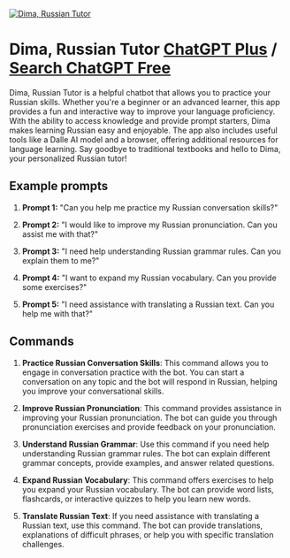 
[![Dima, Russian Tutor](https://files.oaiusercontent.com/file-TGNIMKPxCk7zDKu7kucRo3Jy?se=2123-10-16T20%3A23%3A36Z&sp=r&sv=2021-08-06&sr=b&rscc=max-age%3D31536000%2C%20immutable&rscd=attachment%3B%20filename%3De5b54cd7-3468-4007-97b7-5488d28cf3e2.png&sig=CU24/GFN4nfoD135b2itowDi5B6ODU0gX74/7FH0rRI%3D)](https://chat.openai.com/g/g-3Vb6zTDEY-dima-russian-tutor)

# Dima, Russian Tutor [ChatGPT Plus](https://chat.openai.com/g/g-3Vb6zTDEY-dima-russian-tutor) / [Search ChatGPT Free](https://gptcall.net/index.html#/?search=Dima%2C%20Russian%20Tutor)

Dima, Russian Tutor is a helpful chatbot that allows you to practice your Russian skills. Whether you're a beginner or an advanced learner, this app provides a fun and interactive way to improve your language proficiency. With the ability to access knowledge and provide prompt starters, Dima makes learning Russian easy and enjoyable. The app also includes useful tools like a Dalle AI model and a browser, offering additional resources for language learning. Say goodbye to traditional textbooks and hello to Dima, your personalized Russian tutor!

## Example prompts

1. **Prompt 1:** "Can you help me practice my Russian conversation skills?"

2. **Prompt 2:** "I would like to improve my Russian pronunciation. Can you assist me with that?"

3. **Prompt 3:** "I need help understanding Russian grammar rules. Can you explain them to me?"

4. **Prompt 4:** "I want to expand my Russian vocabulary. Can you provide some exercises?"

5. **Prompt 5:** "I need assistance with translating a Russian text. Can you help me with that?"

## Commands

1. **Practice Russian Conversation Skills**: This command allows you to engage in conversation practice with the bot. You can start a conversation on any topic and the bot will respond in Russian, helping you improve your conversational skills.

2. **Improve Russian Pronunciation**: This command provides assistance in improving your Russian pronunciation. The bot can guide you through pronunciation exercises and provide feedback on your pronunciation.

3. **Understand Russian Grammar**: Use this command if you need help understanding Russian grammar rules. The bot can explain different grammar concepts, provide examples, and answer related questions.

4. **Expand Russian Vocabulary**: This command offers exercises to help you expand your Russian vocabulary. The bot can provide word lists, flashcards, or interactive quizzes to help you learn new words.

5. **Translate Russian Text**: If you need assistance with translating a Russian text, use this command. The bot can provide translations, explanations of difficult phrases, or help you with specific translation challenges.



